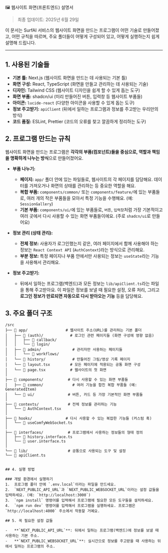 🖼️ 웹사이트 화면(프론트엔드) 설명서

> 최종 업데이트: 2025년 6월 29일

이 문서는 SurfAI 서비스의 웹사이트 화면을 만드는 프로그램이 어떤 기술로 만들어졌고, 어떤 규칙을 따르며, 주요 폴더들이 어떻게 구성되어 있고, 어떻게 실행하는지 쉽게 설명해 드립니다.

---

## 1. 사용된 기술들

-   **기본 틀:** Next.js (웹사이트 화면을 만드는 데 사용되는 기본 틀)
-   **화면 구성:** React, TypeScript (화면을 만들고 관리하는 데 사용되는 기술)
-   **디자인:** Tailwind CSS (웹사이트 디자인을 쉽게 할 수 있게 돕는 도구)
-   **화면 부품:** shadcn/ui (미리 만들어진 버튼, 입력창 등 웹사이트 부품들)
-   **아이콘:** `lucide-react` (다양한 아이콘을 사용할 수 있게 돕는 도구)
-   **정보 주고받기:** `apiClient` (뒤에서 일하는 프로그램과 정보를 주고받는 우리만의 방식)
-   **코드 품질:** ESLint, Prettier (코드의 오류를 찾고 깔끔하게 정리하는 도구)

## 2. 프로그램 만드는 규칙

웹사이트 화면을 만드는 프로그램은 **각각의 부품(컴포넌트)들을 중심으로, 역할과 책임을 명확하게 나누는 방식**으로 만들어졌어요.

-   **부품 나누기:**
    -   **페이지:** `app/` 폴더 안에 있는 파일들로, 웹사이트의 각 페이지를 담당해요. 데이터를 가져오거나 화면의 상태를 관리하는 등 중요한 역할을 해요.
    -   **복합 부품:** `components/common/` 또는 `components/feature/`에 있는 부품들로, 여러 개의 작은 부품들을 모아서 특정 기능을 수행해요. (예: `SessionGallery`)
    -   **기본 부품:** `components/ui/`에 있는 부품들로, `버튼`, `입력창`처럼 가장 기본적이고 여러 곳에서 다시 사용할 수 있는 화면 부품들이에요. (주로 `shadcn/ui`로 만들어요)

-   **정보 관리 (상태 관리):**
    -   **전체 정보:** 사용자가 로그인했는지 같은, 여러 페이지에서 함께 사용해야 하는 정보는 `React Context API` (`AuthContext`)라는 방식으로 관리해요.
    -   **부분 정보:** 특정 페이지나 부품 안에서만 사용되는 정보는 `useState`라는 기능을 사용해서 관리해요.

-   **정보 주고받기:**
    -   뒤에서 일하는 프로그램(백엔드)과 모든 정보는 `lib/apiClient.ts`라는 파일을 통해 주고받아요. 이 파일은 정보를 보낼 때 필요한 설정, 오류 처리, 그리고 **로그인 정보가 만료되면 자동으로 다시 받아오는 기능** 등을 담당해요.

## 3. 주요 폴더 구조

```
/src
├── 📁 app/                 # 웹사이트 주소(URL)를 관리하는 기본 폴더
│   ├── 📁 (auth)/            # 로그인 관련 페이지들 (화면 구성에 영향 없음)
│   │   ├── 📁 callback/
│   │   └── 📁 login/
│   ├── 📁 admin/              # 관리자만 사용하는 페이지들
│   │   └── 📁 workflows/
│   └── 📁 history/            # 만들어진 그림/영상 기록 페이지
│   └── 📄 layout.tsx         # 모든 페이지에 적용되는 공통 화면 구성
│   └── 📄 page.tsx           # 웹사이트의 첫 화면
│
├── 📁 components/           # 다시 사용할 수 있는 화면 부품들
│   ├── 📁 common/             # 여러 기능을 합친 복합 부품들 (예: GeneratedItem)
│   └── 📁 ui/               # 버튼, 카드 등 가장 기본적인 화면 부품들
│
├── 📁 contexts/             # 전체 정보를 관리하는 기능
│   └── 📄 AuthContext.tsx
│
├── 📁 hooks/               # 다시 사용할 수 있는 복잡한 기능들 (커스텀 훅)
│   └── 📄 useComfyWebSocket.ts
│
├── 📁 interfaces/           # 프로그램에서 사용하는 정보들의 형태 정의
│   ├── 📄 history.interface.ts
│   └── 📄 user.interface.ts
│
└── 📁 lib/                  # 공통으로 사용되는 도구 및 설정
└── 📄 apiClient.ts


## 4. 실행 방법

### 개발 환경에서 실행하기
1.  프로그램 폴더 안에 `.env.local`이라는 파일을 만드세요.
2.  `NEXT_PUBLIC_API_URL`과 `NEXT_PUBLIC_WEBSOCKET_URL`이라는 설정 값들을 입력하세요. (예: `http://localhost:3000`)
3.  `npm install` 명령어를 입력해서 프로그램에 필요한 모든 도구들을 설치하세요.
4.  `npm run dev` 명령어를 입력해서 프로그램을 실행하세요. 프로그램은 `http://localhost:4000` 주소에서 작동할 거예요.

## 5. 꼭 필요한 설정 값들

-   **`NEXT_PUBLIC_API_URL`**: 뒤에서 일하는 프로그램(백엔드)에 정보를 보낼 때 사용하는 기본 주소.
-   **`NEXT_PUBLIC_WEBSOCKET_URL`**: 실시간으로 정보를 주고받을 때 사용하는 뒤에서 일하는 프로그램의 주소.